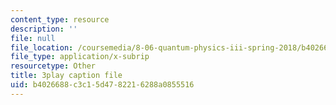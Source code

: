 ```yaml
---
content_type: resource
description: ''
file: null
file_location: /coursemedia/8-06-quantum-physics-iii-spring-2018/b4026688c3c15d4782216288a0855516_-pMowqywuIY.vtt
file_type: application/x-subrip
resourcetype: Other
title: 3play caption file
uid: b4026688-c3c1-5d47-8221-6288a0855516
---
```

